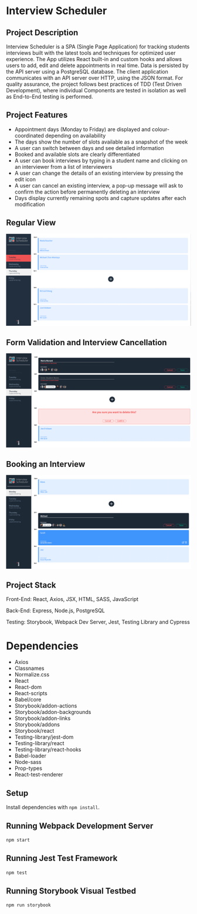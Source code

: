 # Interview Scheduler 

## Project Description
Interview Scheduler is a SPA (Single Page Application) for tracking students interviews built with the latest tools and techniques for optimized user experience. The App utilizes React built-in and custom hooks and allows users to add, edit and delete appointments in real time. Data is persisted by the API server using a PostgreSQL database. The client application communicates with an API server over HTTP, using the JSON format. For quality assurance, the project follows best practices of TDD (Test Driven Development), where individual Components are tested in isolation as well as End-to-End testing is performed.

## Project Features
  * Appointment days (Monday to Friday) are displayed and colour-coordinated depending on availability
  * The days show the number of slots available as a snapshot of the week
  * A user can switch between days and see detailed information
  * Booked and available slots are clearly differentiated
  * A user can book interviews by typing in a student name and clicking on an interviewer from a list of interviewers
  * A user can change the details of an existing interview by pressing the edit icon
  * A user can cancel an existing interview, a pop-up message will ask to confirm the action before permanently deleting an interview
  * Days display currently remaining spots and capture updates after each modification




## Regular View
![Regular View Screenshot](https://github.com/marcusalint/scheduler/blob/master/Images/Regular%20View%20of%20Appointments.png?raw=true)

## Form Validation and Interview Cancellation
![Form Validation and Interview Cancellation Screenshot](https://github.com/marcusalint/scheduler/blob/master/Images/Form%20Validation%20and%20Interview%20Cancellation.png?raw=true)

## Booking an Interview
![Booking an Interview](https://github.com/marcusalint/scheduler/blob/master/Images/Book%20Interview.png?raw=true)

## Project Stack
  Front-End: React, Axios, JSX, HTML, SASS, JavaScript

  Back-End: Express, Node.js, PostgreSQL

  Testing: Storybook, Webpack Dev Server, Jest, Testing Library and Cypress



# Dependencies
 * Axios
 * Classnames
 * Normalize.css
 * React
 * React-dom
 * React-scripts
 * Babel/core
 * Storybook/addon-actions
 * Storybook/addon-backgrounds
 * Storybook/addon-links
 * Storybook/addons
 * Storybook/react
 * Testing-library/jest-dom
 * Testing-library/react
 * Testing-library/react-hooks
 * Babel-loader
 * Node-sass
 * Prop-types
 * React-test-renderer


## Setup

Install dependencies with `npm install`.

## Running Webpack Development Server

```sh
npm start
```

## Running Jest Test Framework

```sh
npm test
```

## Running Storybook Visual Testbed

```sh
npm run storybook
```
